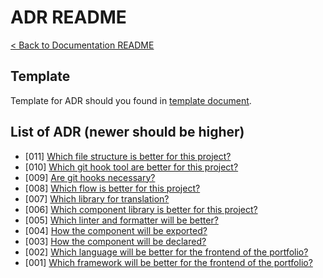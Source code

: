 # ADR README
[< Back to Documentation README](../README.md)

## Template
Template for ADR should you found in [template document](template.md).

## List of ADR (newer should be higher)
- [011] [Which file structure is better for this project?](011-which-file-structure.md)
- [010] [Which git hook tool are better for this project?](010-which-git-hook-tool.md)
- [009] [Are git hooks necessary?](009-are-git-hooks-necessary)
- [008] [Which flow is better for this project?](008-which-flow.md)
- [007] [Which library for translation?](007-which-library-for-translations.md)
- [006] [Which component library is better for this project?](006-which-component-library.md)
- [005] [Which linter and formatter will be better?](005-which-linter-and-formatter-will-be-better.md)
- [004] [How the component will be exported?](004-how-the-component-will-be-exported.md)
- [003] [How the component will be declared?](003-how-the-component-will-be-declared.md)
- [002] [Which language will be better for the frontend of the portfolio?](002-which-language-frontend.md)
- [001] [Which framework will be better for the frontend of the portfolio?](001-which-framework-frontend.md)
